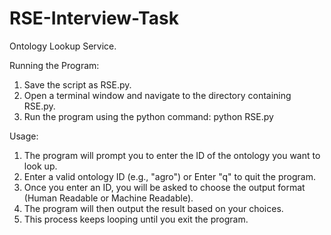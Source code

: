# RSE-Interview-Task

Ontology Lookup Service.

Running the Program:
1. Save the script as RSE.py.
2. Open a terminal window and navigate to the directory containing RSE.py.
3. Run the program using the python command: python RSE.py

Usage:
1. The program will prompt you to enter the ID of the ontology you want to look up.
2. Enter a valid ontology ID (e.g., "agro") or Enter "q" to quit the program.
3. Once you enter an ID, you will be asked to choose the output format (Human Readable or Machine Readable).
4. The program will then output the result based on your choices.
5. This process keeps looping until you exit the program.
